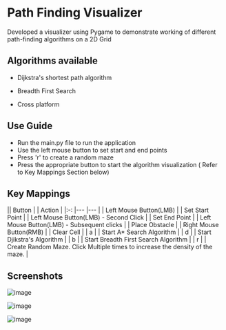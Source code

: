
# Path Finding Visualizer

Developed a visualizer using Pygame to demonstrate working of different path-finding algorithms on a 2D Grid





## Algorithms available 



- Dijkstra's shortest path algorithm

- Breadth First Search
- Cross platform

  
## Use Guide


- Run the main.py file to run the application
- Use the left mouse button to set start and end points
- Press 'r' to create a random maze
- Press the appropriate button to start the algorithm visualization ( Refer to Key Mappings Section below)
   
## Key Mappings


||   Button	|   	|  Action 	|
|:-:	|---	|---	|
|   Left Mouse Button(LMB)	|   	|  Set Start Point 	|
| Left Mouse Button(LMB) - Second Click  	|   	|  Set End Point	|
| Left Mouse Button(LMB) - Subsequent clicks 	|   	|  Place Obstacle 	|
|  Right Mouse Button(RMB) 	|   	|   Clear Cell 	|
| a  	|   	|  Start A* Search Algorithm 	|
| d  	|   	|  Start Djikstra's Algorithm 	|
|  b 	|   	|   Start Breadth First Search Algorithm	|
|  r 	|   	|   Create Random Maze. Click Multiple times to increase the density of the maze.	|



## Screenshots
<!-- - Plotting the start and end points. -->
![image](https://user-images.githubusercontent.com/52815871/124389149-86bb6300-dd03-11eb-8246-aca304b0ce6c.png)




![image](https://user-images.githubusercontent.com/52815871/124389161-9175f800-dd03-11eb-869c-0e374771dd0d.png)



![image](https://user-images.githubusercontent.com/52815871/124389175-a05caa80-dd03-11eb-80cc-9597d1f6adfb.png)

<!-- ![image](https://user-images.githubusercontent.com/52815871/124389126-6b505800-dd03-11eb-976d-0056f5805800.png) -->
<!-- 
![Screenshot 2021-07-04 200305](https://user-images.githubusercontent.com/52815871/124389080-380dc900-dd03-11eb-8b68-c968db7d9c91.jpg)
![image](https://user-images.githubusercontent.com/52815871/124389088-422fc780-dd03-11eb-9c6e-ae15beedd2db.png) -->



